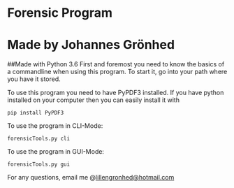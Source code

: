 # Forensic Program
# Made by Johannes Grönhed 
##Made with Python 3.6 
First and foremost you need to know the basics of a commandline when using this program. 
To start it, go into your path where you have it stored. 

To use this program you need to have PyPDF3 installed. 
If you have python installed on your computer then you can easily install it with

``` pip install PyPDF3 ``` 

To use the program in CLI-Mode: 

``` forensicTools.py cli ``` 

To use the program in GUI-Mode: 

``` forensicTools.py gui ``` 

For any questions, email me @lillengronhed@hotmail.com

 
